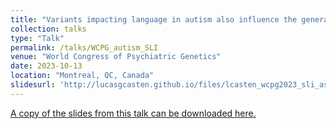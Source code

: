 ```yaml
---
title: "Variants impacting language in autism also influence the general population"
collection: talks
type: "Talk"
permalink: /talks/WCPG_autism_SLI
venue: "World Congress of Psychiatric Genetics"
date: 2023-10-13
location: "Montreal, QC, Canada"
slidesurl: 'http://lucasgcasten.github.io/files/lcasten_wcpg2023_sli_asd_talk_public.pdf'
---
```


[A copy of the slides from this talk can be downloaded here.](https://drive.google.com/file/d/1BvGog6x5341QBvv5LTqmxSUHggaa0ryl/view?usp=sharing)
